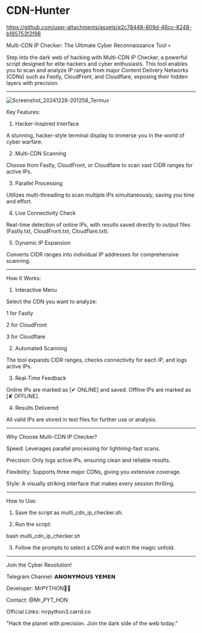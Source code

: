 # CDN-Hunter


https://github.com/user-attachments/assets/e2c78448-809d-46cc-8248-b185753f2f98


Multi-CDN IP Checker: The Ultimate Cyber Reconnaissance Tool 💀

Step into the dark web of hacking with Multi-CDN IP Checker, a powerful script designed for elite hackers and cyber enthusiasts. This tool enables you to scan and analyze IP ranges from major Content Delivery Networks (CDNs) such as Fastly, CloudFront, and Cloudflare, exposing their hidden layers with precision.


---
![Screenshot_20241228-201258_Termux](https://github.com/user-attachments/assets/42a430fc-0971-4bb9-b895-4998baa3c6dd)

Key Features:

1. Hacker-Inspired Interface

A stunning, hacker-style terminal display to immerse you in the world of cyber warfare.



2. Multi-CDN Scanning

Choose from Fastly, CloudFront, or Cloudflare to scan vast CIDR ranges for active IPs.



3. Parallel Processing

Utilizes multi-threading to scan multiple IPs simultaneously, saving you time and effort.



4. Live Connectivity Check

Real-time detection of online IPs, with results saved directly to output files (Fastly.txt, CloudFront.txt, Cloudflare.txt).



5. Dynamic IP Expansion

Converts CIDR ranges into individual IP addresses for comprehensive scanning.





---

How It Works:

1. Interactive Menu

Select the CDN you want to analyze:

1 for Fastly

2 for CloudFront

3 for Cloudflare




2. Automated Scanning

The tool expands CIDR ranges, checks connectivity for each IP, and logs active IPs.



3. Real-Time Feedback

Online IPs are marked as [✔ ONLINE] and saved. Offline IPs are marked as [✘ OFFLINE].



4. Results Delivered

All valid IPs are stored in text files for further use or analysis.





---

Why Choose Multi-CDN IP Checker?

Speed: Leverages parallel processing for lightning-fast scans.

Precision: Only logs active IPs, ensuring clean and reliable results.

Flexibility: Supports three major CDNs, giving you extensive coverage.

Style: A visually striking interface that makes every session thrilling.



---

How to Use:

1. Save the script as multi_cdn_ip_checker.sh.


2. Run the script:

bash multi_cdn_ip_checker.sh


3. Follow the prompts to select a CDN and watch the magic unfold.




---

Join the Cyber Revolution!

Telegram Channel: 𝗔𝗡𝗢𝗡𝗬𝗠𝗢𝗨𝗦 𝗬𝗘𝗠𝗘𝗡

Developer: MrPYTHON🏴‍☠️

Contact: @Mr_PYT_HON

Official Links: mrpython3.carrd.co


"Hack the planet with precision. Join the dark side of the web today."

